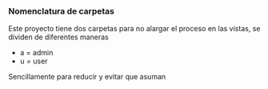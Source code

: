 ### Nomenclatura de carpetas

Este proyecto tiene dos carpetas para no alargar el proceso en las vistas, se dividen de diferentes maneras

- a = admin
- u = user

Sencillamente para reducir y evitar que asuman